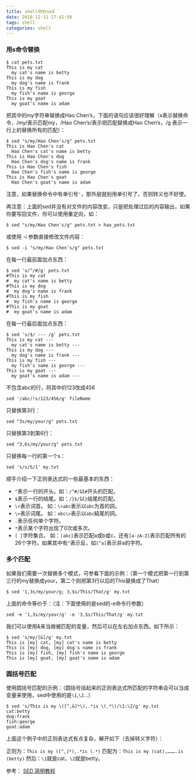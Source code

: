 ```yaml
---
title: shell中的sed
date: 2018-12-11 17:41:50
tags: shell
categories: shell
---
```


### 用s命令替换

```
$ cat pets.txt
This is my cat
  my cat's name is betty
This is my dog
  my dog's name is frank
This is my fish
  my fish's name is george
This is my goat
  my goat's name is adam
```

把其中的my字符串替换成Hao Chen’s，下面的语句应该很好理解（s表示替换命令，/my/表示匹配my，/Hao Chen’s/表示把匹配替换成Hao Chen’s，/g 表示一行上的替换所有的匹配）：
```
$ sed "s/my/Hao Chen's/g" pets.txt
This is Hao Chen's cat
  Hao Chen's cat's name is betty
This is Hao Chen's dog
  Hao Chen's dog's name is frank
This is Hao Chen's fish
  Hao Chen's fish's name is george
This is Hao Chen's goat
  Hao Chen's goat's name is adam
```
注意，如果替换命令中有单引号`'`，那外层就别用单引号了，否则转义也不好使。

再注意：上面的sed并没有对文件的内容改变，只是把处理过后的内容输出，如果你要写回文件，你可以使用重定向，如：
```
$ sed "s/my/Hao Chen's/g" pets.txt > hao_pets.txt
```
或使用 -i 参数直接修改文件内容：
```
$ sed -i "s/my/Hao Chen's/g" pets.txt
```

在每一行最前面加点东西：
```
$ sed 's/^/#/g' pets.txt
#This is my cat
#  my cat's name is betty
#This is my dog
#  my dog's name is frank
#This is my fish
#  my fish's name is george
#This is my goat
#  my goat's name is adam
```

在每一行最后面加点东西：
```
$ sed 's/$/ --- /g' pets.txt
This is my cat ---
  my cat's name is betty ---
This is my dog ---
  my dog's name is frank ---
This is my fish ---
  my fish's name is george ---
This is my goat ---
  my goat's name is adam ---
```

不包含abc的行，将其中的123改成456
```shell
sed '/abc/!s/123/456/g' fileName
```

只替换第3行：
```
sed "3s/my/your/g" pets.txt
```
只替换第3到第6行：
```
sed "3,6s/my/your/g" pets.txt
```

只替换每一行的第一个s：
```
sed 's/s/S/1' my.txt
```

顺手介绍一下正则表达式的一些最基本的东西：
* `^`表示一行的开头。如：`/^#/`以`#`开头的匹配。
* `$`表示一行的结尾。如：`/}$/`以`}`结尾的匹配。
* `\<`表示词首。 如：`\<abc`表示以`abc`为首的詞。
* `\>`表示词尾。 如：`abc\>`表示以`abc`結尾的詞。
* `.`表示任何单个字符。
* `*`表示某个字符出现了0次或多次。
* `[ ]`字符集合。 如：`[abc]`表示匹配a或b或c，还有`[a-zA-Z]`表示匹配所有的26个字符。如果其中有`^`表示反，如`[^a]`表示非a的字符。

### 多个匹配
如果我们需要一次替换多个模式，可参看下面的示例：（第一个模式把第一行到第三行的my替换成your，第二个则把第3行以后的This替换成了That）
```
$ sed '1,3s/my/your/g; 3,$s/This/That/g' my.txt
```
上面的命令等价于：（注：下面使用的是sed的-e命令行参数）
```
sed -e '1,3s/my/your/g' -e '3,$s/This/That/g' my.txt
```

我们可以使用&来当做被匹配的变量，然后可以在左右加点东西。如下所示：
```
$ sed 's/my/[&]/g' my.txt
This is [my] cat, [my] cat's name is betty
This is [my] dog, [my] dog's name is frank
This is [my] fish, [my] fish's name is george
This is [my] goat, [my] goat's name is adam
```

### 圆括号匹配
使用圆括号匹配的示例：（圆括号括起来的正则表达式所匹配的字符串会可以当成变量来使用，sed中使用的是`\1`,`\2`…）
```
$ sed 's/This is my \([^,&]*\),.*is \(.*\)/\1:\2/g' my.txt
cat:betty
dog:frank
fish:george
goat:adam
```
上面这个例子中的正则表达式有点复杂，解开如下（去掉转义字符）：

正则为：`This is my ([^,]*),.*is (.*)`
匹配为：`This is my (cat),……….is (betty)`
然后：`\1`就是cat，`\2`就是betty。

参考：
[SED 简明教程](https://coolshell.cn/articles/9104.html)
